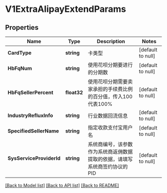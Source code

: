 # V1ExtraAlipayExtendParams

## Properties
Name | Type | Description | Notes
------------ | ------------- | ------------- | -------------
**CardType** | **string** | 卡类型 | [default to null]
**HbFqNum** | **string** | 使用花呗分期要进行的分期数 | [default to null]
**HbFqSellerPercent** | **float32** | 使用花呗分期需要卖家承担的手续费比例的百分值，传入100代表100% | [default to null]
**IndustryRefluxInfo** | **string** | 行业数据回流信息 | [default to null]
**SpecifiedSellerName** | **string** | 指定收款支付宝用户名 | [default to null]
**SysServiceProviderId** | **string** | 系统商编号，该参数作为系统商返佣数据提取的依据，请填写系统商签约协议的PID | [default to null]

[[Back to Model list]](../README.md#documentation-for-models) [[Back to API list]](../README.md#documentation-for-api-endpoints) [[Back to README]](../README.md)


